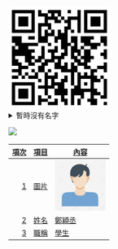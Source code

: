 <img src="qrcode.png" width="200" Height="200">

<details>
<summary>
暫時沒有名字
</summary>
  123
</details>

<a href="https://www.youtube.com/watch?v=tcGwXRk-U0E" target="_blank"><img src="https://i.ytimg.com/vi/tcGwXRk-U0E/hqdefault.jpg?s…BACGAY4AUAB&rs=AOn4CLDtvUnHA3P7DlfA9aCTe8kVL0eVVQ">


| 項次 | 項目 | 內容 |
|----:|------|------|
|1 | 圖片 | <img src="people.jpg" width="100" Height="100" />|
|2 | 姓名 | 鄭穎丞 |
|3 | 職稱 | 學生 |
